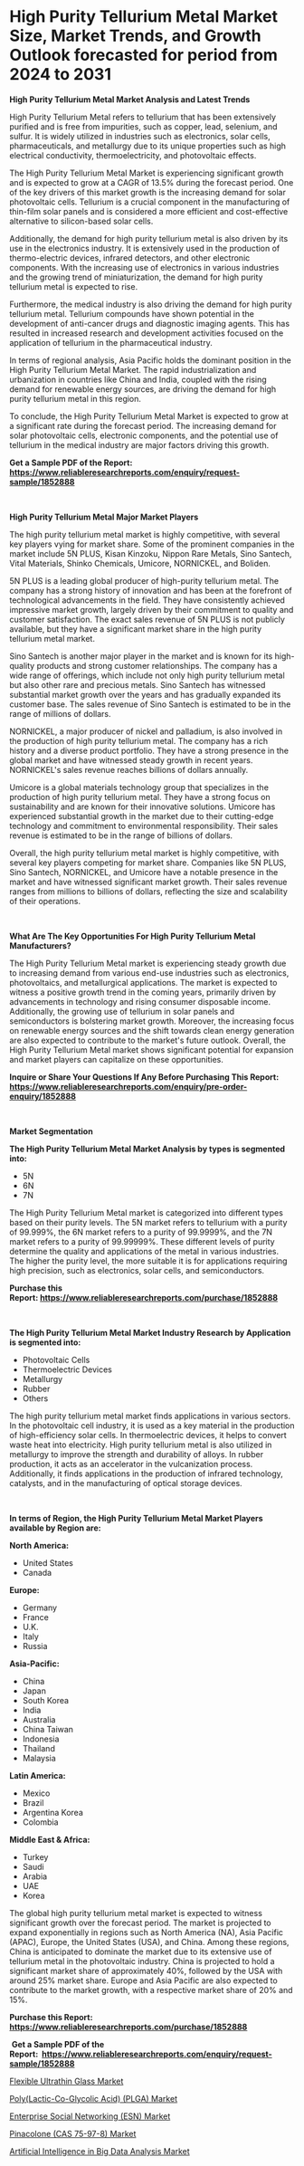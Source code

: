 <p><h1>High Purity Tellurium Metal Market Size, Market Trends, and Growth Outlook forecasted for period from 2024 to 2031</h1></p><p><strong>High Purity Tellurium Metal Market Analysis and Latest Trends</strong></p>
<p><p>High Purity Tellurium Metal refers to tellurium that has been extensively purified and is free from impurities, such as copper, lead, selenium, and sulfur. It is widely utilized in industries such as electronics, solar cells, pharmaceuticals, and metallurgy due to its unique properties such as high electrical conductivity, thermoelectricity, and photovoltaic effects.</p><p>The High Purity Tellurium Metal Market is experiencing significant growth and is expected to grow at a CAGR of 13.5% during the forecast period. One of the key drivers of this market growth is the increasing demand for solar photovoltaic cells. Tellurium is a crucial component in the manufacturing of thin-film solar panels and is considered a more efficient and cost-effective alternative to silicon-based solar cells.</p><p>Additionally, the demand for high purity tellurium metal is also driven by its use in the electronics industry. It is extensively used in the production of thermo-electric devices, infrared detectors, and other electronic components. With the increasing use of electronics in various industries and the growing trend of miniaturization, the demand for high purity tellurium metal is expected to rise.</p><p>Furthermore, the medical industry is also driving the demand for high purity tellurium metal. Tellurium compounds have shown potential in the development of anti-cancer drugs and diagnostic imaging agents. This has resulted in increased research and development activities focused on the application of tellurium in the pharmaceutical industry.</p><p>In terms of regional analysis, Asia Pacific holds the dominant position in the High Purity Tellurium Metal Market. The rapid industrialization and urbanization in countries like China and India, coupled with the rising demand for renewable energy sources, are driving the demand for high purity tellurium metal in this region.</p><p>To conclude, the High Purity Tellurium Metal Market is expected to grow at a significant rate during the forecast period. The increasing demand for solar photovoltaic cells, electronic components, and the potential use of tellurium in the medical industry are major factors driving this growth.</p></p>
<p><strong>Get a Sample PDF of the Report:&nbsp; <a href="https://www.reliableresearchreports.com/enquiry/request-sample/1852888">https://www.reliableresearchreports.com/enquiry/request-sample/1852888</a></strong></p>
<p>&nbsp;</p>
<p><strong>High Purity Tellurium Metal Major Market Players</strong></p>
<p><p>The high purity tellurium metal market is highly competitive, with several key players vying for market share. Some of the prominent companies in the market include 5N PLUS, Kisan Kinzoku, Nippon Rare Metals, Sino Santech, Vital Materials, Shinko Chemicals, Umicore, NORNICKEL, and Boliden.</p><p>5N PLUS is a leading global producer of high-purity tellurium metal. The company has a strong history of innovation and has been at the forefront of technological advancements in the field. They have consistently achieved impressive market growth, largely driven by their commitment to quality and customer satisfaction. The exact sales revenue of 5N PLUS is not publicly available, but they have a significant market share in the high purity tellurium metal market.</p><p>Sino Santech is another major player in the market and is known for its high-quality products and strong customer relationships. The company has a wide range of offerings, which include not only high purity tellurium metal but also other rare and precious metals. Sino Santech has witnessed substantial market growth over the years and has gradually expanded its customer base. The sales revenue of Sino Santech is estimated to be in the range of millions of dollars.</p><p>NORNICKEL, a major producer of nickel and palladium, is also involved in the production of high purity tellurium metal. The company has a rich history and a diverse product portfolio. They have a strong presence in the global market and have witnessed steady growth in recent years. NORNICKEL's sales revenue reaches billions of dollars annually.</p><p>Umicore is a global materials technology group that specializes in the production of high purity tellurium metal. They have a strong focus on sustainability and are known for their innovative solutions. Umicore has experienced substantial growth in the market due to their cutting-edge technology and commitment to environmental responsibility. Their sales revenue is estimated to be in the range of billions of dollars.</p><p>Overall, the high purity tellurium metal market is highly competitive, with several key players competing for market share. Companies like 5N PLUS, Sino Santech, NORNICKEL, and Umicore have a notable presence in the market and have witnessed significant market growth. Their sales revenue ranges from millions to billions of dollars, reflecting the size and scalability of their operations.</p></p>
<p>&nbsp;</p>
<p><strong>What Are The Key Opportunities For High Purity Tellurium Metal Manufacturers?</strong></p>
<p><p>The High Purity Tellurium Metal market is experiencing steady growth due to increasing demand from various end-use industries such as electronics, photovoltaics, and metallurgical applications. The market is expected to witness a positive growth trend in the coming years, primarily driven by advancements in technology and rising consumer disposable income. Additionally, the growing use of tellurium in solar panels and semiconductors is bolstering market growth. Moreover, the increasing focus on renewable energy sources and the shift towards clean energy generation are also expected to contribute to the market's future outlook. Overall, the High Purity Tellurium Metal market shows significant potential for expansion and market players can capitalize on these opportunities.</p></p>
<p><strong>Inquire or Share Your Questions If Any Before Purchasing This Report: <a href="https://www.reliableresearchreports.com/enquiry/pre-order-enquiry/1852888">https://www.reliableresearchreports.com/enquiry/pre-order-enquiry/1852888</a></strong></p>
<p>&nbsp;</p>
<p><strong>Market Segmentation</strong></p>
<p><strong>The High Purity Tellurium Metal Market Analysis by types is segmented into:</strong></p>
<p><ul><li>5N</li><li>6N</li><li>7N</li></ul></p>
<p><p>The High Purity Tellurium Metal market is categorized into different types based on their purity levels. The 5N market refers to tellurium with a purity of 99.999%, the 6N market refers to a purity of 99.9999%, and the 7N market refers to a purity of 99.99999%. These different levels of purity determine the quality and applications of the metal in various industries. The higher the purity level, the more suitable it is for applications requiring high precision, such as electronics, solar cells, and semiconductors.</p></p>
<p><strong>Purchase this Report:&nbsp;<a href="https://www.reliableresearchreports.com/purchase/1852888">https://www.reliableresearchreports.com/purchase/1852888</a></strong></p>
<p>&nbsp;</p>
<p><strong>The High Purity Tellurium Metal Market Industry Research by Application is segmented into:</strong></p>
<p><ul><li>Photovoltaic Cells</li><li>Thermoelectric Devices</li><li>Metallurgy</li><li>Rubber</li><li>Others</li></ul></p>
<p><p>The high purity tellurium metal market finds applications in various sectors. In the photovoltaic cell industry, it is used as a key material in the production of high-efficiency solar cells. In thermoelectric devices, it helps to convert waste heat into electricity. High purity tellurium metal is also utilized in metallurgy to improve the strength and durability of alloys. In rubber production, it acts as an accelerator in the vulcanization process. Additionally, it finds applications in the production of infrared technology, catalysts, and in the manufacturing of optical storage devices.</p></p>
<p>&nbsp;</p>
<p><strong>In terms of Region, the High Purity Tellurium Metal Market Players available by Region are:</strong></p>
<p>
    <p> <strong> North America: </strong>
        <ul>
            <li>United States</li>
            <li>Canada</li>
        </ul>
        </p> 
    <p> <strong> Europe: </strong>
        <ul>
            <li>Germany</li>
            <li>France</li>
            <li>U.K.</li>
            <li>Italy</li>
            <li>Russia</li>
        </ul>
        </p> 
    <p> <strong> Asia-Pacific: </strong>
        <ul>
            <li>China</li>
            <li>Japan</li>
            <li>South Korea</li>
            <li>India</li>
            <li>Australia</li>
            <li>China Taiwan</li>
            <li>Indonesia</li>
            <li>Thailand</li>
            <li>Malaysia</li>
        </ul>
        </p> 
    <p> <strong> Latin America: </strong>
        <ul>
            <li>Mexico</li>
            <li>Brazil</li>
            <li>Argentina Korea</li>
            <li>Colombia</li>
        </ul>
        </p> 
    <p> <strong> Middle East & Africa: </strong>
        <ul>
            <li>Turkey</li>
            <li>Saudi</li>
            <li>Arabia</li>
            <li>UAE</li>
            <li>Korea</li>
        </ul>
    </p>
    </p>
<p><p>The global high purity tellurium metal market is expected to witness significant growth over the forecast period. The market is projected to expand exponentially in regions such as North America (NA), Asia Pacific (APAC), Europe, the United States (USA), and China. Among these regions, China is anticipated to dominate the market due to its extensive use of tellurium metal in the photovoltaic industry. China is projected to hold a significant market share of approximately 40%, followed by the USA with around 25% market share. Europe and Asia Pacific are also expected to contribute to the market growth, with a respective market share of 20% and 15%.</p></p>
<p><strong>Purchase this Report: <a href="https://www.reliableresearchreports.com/purchase/1852888">https://www.reliableresearchreports.com/purchase/1852888</a></strong></p>
<p>&nbsp;<strong>Get a Sample PDF of the Report:&nbsp;&nbsp;<a href="https://www.reliableresearchreports.com/enquiry/request-sample/1852888">https://www.reliableresearchreports.com/enquiry/request-sample/1852888</a></strong></p>
<p><strong></strong></p>
<p><p><a href="https://www.linkedin.com/pulse/flexible-ultrathin-glass-market-size-growth-forecast-from-w1oye/">Flexible Ultrathin Glass Market</a></p><p><a href="https://github.com/Chiragrp25/Market-Research-Report-List-2/blob/main/polylactic-co-glycolic-acid-plga-market.md">Poly(Lactic-Co-Glycolic Acid) (PLGA) Market</a></p><p><a href="https://www.linkedin.com/pulse/enterprise-social-networking-esn-market-size-share-global-j5jze/">Enterprise Social Networking (ESN) Market</a></p><p><a href="https://github.com/YashRP12/Market-Research-Report-List-2/blob/main/pinacolone-cas-75-97-8-market.md">Pinacolone (CAS 75-97-8) Market</a></p><p><a href="https://www.linkedin.com/pulse/artificial-intelligence-big-data-analysis-market-size-ztnxe/">Artificial Intelligence in Big Data Analysis Market</a></p></p>